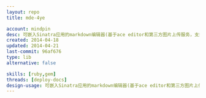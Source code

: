 ```yaml
---
layout: repo
title: mde-4ye

account: mindpin
desc: 可嵌入Sinatra应用的markdown编辑器(基于ace editor和第三方图片上传服务，支持语法高亮和图片粘贴).
created: 2014-04-18
updated: 2014-04-21
last-commit: 96af676
type: lib
alternative: false

skills: [ruby,gem]
threads: [deploy-docs]
design-usage: 可嵌入Sinatra应用的markdown编辑器(基于ace editor和第三方图片上传服务，支持语法高亮和图片粘贴).
---
```

